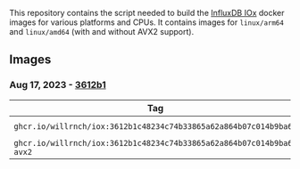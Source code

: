 This repository contains the script needed to build the [InfluxDB IOx](https://github.com/influxdata/influxdb_iox) docker images for various platforms and CPUs. 
It contains images for `linux/arm64` and `linux/amd64` (with and without AVX2 support). 


## Images

### Aug 17, 2023 - [3612b1](https://github.com/influxdata/influxdb_iox/commit/3612b1c48234c74b33865a62a864b07c014b9ba6)

| Tag                                                                  | Platform                    |
|----------------------------------------------------------------------|-----------------------------|
| `ghcr.io/willrnch/iox:3612b1c48234c74b33865a62a864b07c014b9ba6`      | `linux/amd64` `linux/arm64` |
| `ghcr.io/willrnch/iox:3612b1c48234c74b33865a62a864b07c014b9ba6-avx2` | `linux/amd64`               |